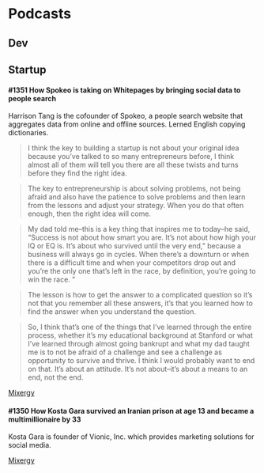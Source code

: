 # Podcasts
## Dev

## Startup
#### #1351 How Spokeo is taking on Whitepages by bringing social data to people search
Harrison Tang is the cofounder of Spokeo, a people search website that aggregates data from online and offline sources.
Lerned English copying dictionaries.
> I think the key to building a startup is not about your original idea because you’ve talked to so many entrepreneurs before, I think almost all of them will tell you there are all these twists and turns before they find the right idea.

> The key to entrepreneurship is about solving problems, not being afraid and also have the patience to solve problems and then learn from the lessons and adjust your strategy. When you do that often enough, then the right idea will come.  

> My dad told me–this is a key thing that inspires me to today–he said, “Success is not about how smart you are. It’s not about how high your IQ or EQ is. It’s about who survived until the very end,” because a business will always go in cycles. When there’s a downturn or when there is a difficult time and when your competitors drop out and you’re the only one that’s left in the race, by definition, you’re going to win the race. ”  

> The lesson is how to get the answer to a complicated question so it’s not that you remember all these answers, it’s that you learned how to find the answer when you understand the question.

> So, I think that’s one of the things that I’ve learned through the entire process, whether it’s my educational background at Stanford or what I’ve learned through almost going bankrupt and what my dad taught me is to not be afraid of a challenge and see a challenge as opportunity to survive and thrive. I think I would probably want to end on that. It’s about an attitude. It’s not about–it’s about a means to an end, not the end.

[Mixergy](https://mixergy.com/interviews/spokeo-with-harrison-tang/)

#### #1350 How Kosta Gara survived an Iranian prison at age 13 and became a multimillionaire by 33
Kosta Gara is founder of Vionic, Inc. which provides marketing solutions for social media.

[Mixergy](https://mixergy.com/interviews/kosta-gara-with-kosta-gara/)